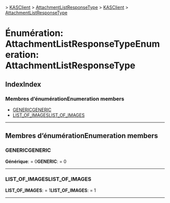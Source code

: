 <span data-ttu-id="b4471-101">[](../README.md) > [KASClient](../modules/kasclient.md) > [AttachmentListResponseType](../enums/kasclient.attachmentlistresponsetype.md)</span><span class="sxs-lookup"><span data-stu-id="b4471-101">[](../README.md) > [KASClient](../modules/kasclient.md) > [AttachmentListResponseType](../enums/kasclient.attachmentlistresponsetype.md)</span></span>

# <a name="enumeration-attachmentlistresponsetype"></a><span data-ttu-id="b4471-102">Énumération: AttachmentListResponseType</span><span class="sxs-lookup"><span data-stu-id="b4471-102">Enumeration: AttachmentListResponseType</span></span>

## <a name="index"></a><span data-ttu-id="b4471-103">Index</span><span class="sxs-lookup"><span data-stu-id="b4471-103">Index</span></span>

### <a name="enumeration-members"></a><span data-ttu-id="b4471-104">Membres d’énumération</span><span class="sxs-lookup"><span data-stu-id="b4471-104">Enumeration members</span></span>

* [<span data-ttu-id="b4471-105">GENERIC</span><span class="sxs-lookup"><span data-stu-id="b4471-105">GENERIC</span></span>](kasclient.attachmentlistresponsetype.md#generic)
* [<span data-ttu-id="b4471-106">LIST_OF_IMAGES</span><span class="sxs-lookup"><span data-stu-id="b4471-106">LIST_OF_IMAGES</span></span>](kasclient.attachmentlistresponsetype.md#list_of_images)

---

## <a name="enumeration-members"></a><span data-ttu-id="b4471-107">Membres d’énumération</span><span class="sxs-lookup"><span data-stu-id="b4471-107">Enumeration members</span></span>

<a id="generic"></a>

###  <a name="generic"></a><span data-ttu-id="b4471-108">GENERIC</span><span class="sxs-lookup"><span data-stu-id="b4471-108">GENERIC</span></span>

<span data-ttu-id="b4471-109">**Générique**: = 0</span><span class="sxs-lookup"><span data-stu-id="b4471-109">**GENERIC**:  = 0</span></span>

___
<a id="list_of_images"></a>

###  <a name="listofimages"></a><span data-ttu-id="b4471-110">LIST_OF_IMAGES</span><span class="sxs-lookup"><span data-stu-id="b4471-110">LIST_OF_IMAGES</span></span>

<span data-ttu-id="b4471-111">**LIST_OF_IMAGES**: = 1</span><span class="sxs-lookup"><span data-stu-id="b4471-111">**LIST_OF_IMAGES**:  = 1</span></span>

___

